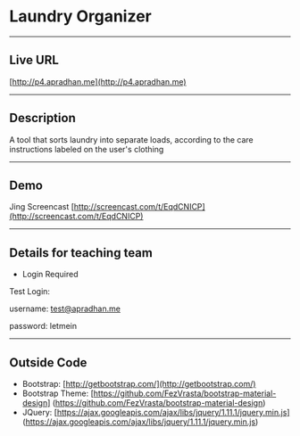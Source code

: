 # Laundry Organizer

----
## Live URL
[http://p4.apradhan.me](http://p4.apradhan.me)

----
## Description
A tool that sorts laundry into separate loads, according to the care instructions labeled on the user's clothing

----
## Demo

Jing Screencast [http://screencast.com/t/EqdCNICP](http://screencast.com/t/EqdCNICP)

----
## Details for teaching team

* Login Required

Test Login: 

username: test@apradhan.me

password: letmein

----
## Outside Code
* Bootstrap: [http://getbootstrap.com/](http://getbootstrap.com/)
* Bootstrap Theme: [https://github.com/FezVrasta/bootstrap-material-design] (https://github.com/FezVrasta/bootstrap-material-design)
* JQuery: [https://ajax.googleapis.com/ajax/libs/jquery/1.11.1/jquery.min.js] (https://ajax.googleapis.com/ajax/libs/jquery/1.11.1/jquery.min.js)